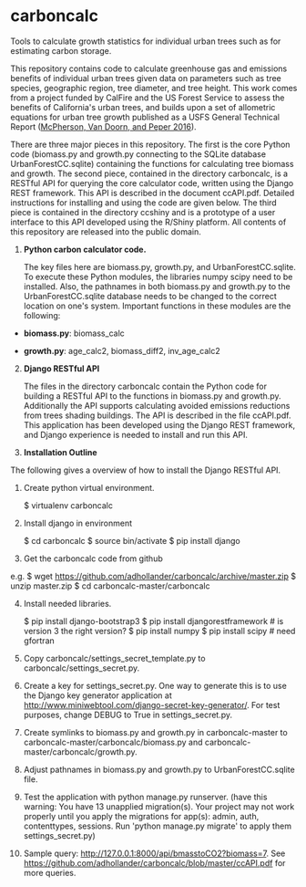 # carboncalc
Tools to calculate growth statistics for individual urban trees such as for estimating carbon storage.

This repository contains code to calculate greenhouse gas and emissions 
benefits of individual urban trees given data on parameters such as tree species, 
geographic region, tree diameter, and tree height. This work comes from a project funded by CalFire and the US Forest Service
to assess the benefits of California's urban trees, and builds upon a set of allometric equations for urban tree growth published 
as a USFS General Technical Report ([McPherson, Van Doorn, and Peper 2016](https://www.treesearch.fs.fed.us/pubs/52933)).

There are three major pieces in this repository. The first is the core Python code (biomass.py and growth.py connecting to the
SQLite database UrbanForestCC.sqlite) containing the functions for calculating tree biomass and growth. The second piece, 
contained in the directory carboncalc, is a RESTful API for querying the core calculator code, written
using the Django REST framework. This API is described in the document ccAPI.pdf. Detailed instructions for installing and using 
the code are given below. The third piece is contained in the directory ccshiny and is a prototype of a user interface to this API 
developed using the R/Shiny platform. All contents of this repository are released into the public domain.

1. **Python carbon calculator code.**

   The key files here are biomass.py, growth.py, and UrbanForestCC.sqlite. To execute these Python modules, the libraries numpy
   scipy need to be installed. Also, the pathnames in both biomass.py and growth.py to the UrbanForestCC.sqlite database needs to 
   be changed to the correct location on one's system. Important functions in these modules are the following:

  * **biomass.py**: biomass_calc

  * **growth.py**: age_calc2, biomass_diff2, inv_age_calc2
  
2. **Django RESTful API**
   
   The files in the directory carboncalc contain the Python code for building a RESTful API to the functions in biomass.py and
   growth.py. Additionally the API supports calculating avoided emissions reductions from trees shading buildings. The API is
   described in the file ccAPI.pdf. This application has been developed using the Django REST framework, and Django experience 
   is needed to install and run this API. 
 
3. **Installation Outline**

The following gives a overview of how to install the Django RESTful API.

1. Create python virtual environment.

    $ virtualenv carboncalc

2. Install django in environment

    $ cd carboncalc
    $ source bin/activate
    $ pip install django

3. Get the carboncalc code from github

e.g.
    $ wget https://github.com/adhollander/carboncalc/archive/master.zip
    $ unzip master.zip
    $ cd carboncalc-master/carboncalc

4. Install needed libraries.

    $ pip install django-bootstrap3
    $ pip install djangorestframework # is version 3 the right version?
    $ pip install numpy
    $ pip install scipy # need gfortran

5. Copy carboncalc/settings_secret_template.py to carboncalc/settings_secret.py.

6. Create a key for  settings_secret.py. One way to generate this is to use the Django key generator application at http://www.miniwebtool.com/django-secret-key-generator/. For test purposes, change DEBUG to True in  settings_secret.py.

7. Create symlinks to biomass.py and growth.py in carboncalc-master to carboncalc-master/carboncalc/biomass.py and carboncalc-master/carboncalc/growth.py.

8. Adjust pathnames in biomass.py and growth.py to  UrbanForestCC.sqlite file.



9. Test the application with python manage.py runserver. (have this warning: You have 13 unapplied migration(s). Your project may not work properly until you apply the migrations for app(s): admin, auth, contenttypes, sessions. 
Run 'python manage.py migrate' to apply them settings_secret.py)

10. Sample query: http://127.0.0.1:8000/api/bmasstoCO2?biomass=7.  See https://github.com/adhollander/carboncalc/blob/master/ccAPI.pdf for more queries.
